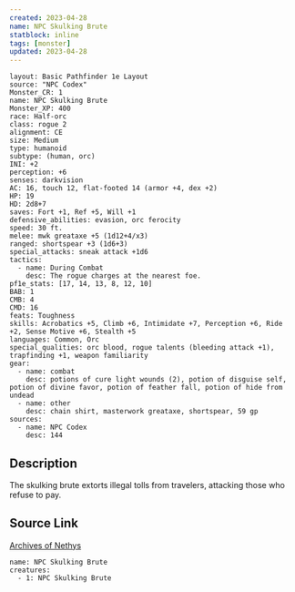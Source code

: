 ```yaml
---
created: 2023-04-28
name: NPC Skulking Brute
statblock: inline
tags: [monster]
updated: 2023-04-28
---
```

```statblock
layout: Basic Pathfinder 1e Layout
source: "NPC Codex"
Monster_CR: 1
name: NPC Skulking Brute
Monster_XP: 400
race: Half-orc
class: rogue 2
alignment: CE
size: Medium
type: humanoid
subtype: (human, orc)
INI: +2
perception: +6
senses: darkvision
AC: 16, touch 12, flat-footed 14 (armor +4, dex +2)
HP: 19
HD: 2d8+7
saves: Fort +1, Ref +5, Will +1
defensive_abilities: evasion, orc ferocity
speed: 30 ft.
melee: mwk greataxe +5 (1d12+4/x3)
ranged: shortspear +3 (1d6+3)
special_attacks: sneak attack +1d6
tactics:
  - name: During Combat
    desc: The rogue charges at the nearest foe.
pf1e_stats: [17, 14, 13, 8, 12, 10]
BAB: 1
CMB: 4
CMD: 16
feats: Toughness
skills: Acrobatics +5, Climb +6, Intimidate +7, Perception +6, Ride +2, Sense Motive +6, Stealth +5
languages: Common, Orc
special_qualities: orc blood, rogue talents (bleeding attack +1), trapfinding +1, weapon familiarity
gear:
  - name: combat
    desc: potions of cure light wounds (2), potion of disguise self, potion of divine favor, potion of feather fall, potion of hide from undead
  - name: other
    desc: chain shirt, masterwork greataxe, shortspear, 59 gp
sources:
  - name: NPC Codex
    desc: 144
```
## Description
The skulking brute extorts illegal tolls from travelers, attacking those who refuse to pay.
## Source Link
[Archives of Nethys](https://aonprd.com/NPCDisplay.aspx?ItemName=Skulking%20Brute)
```encounter-table
name: NPC Skulking Brute
creatures:
  - 1: NPC Skulking Brute
```
